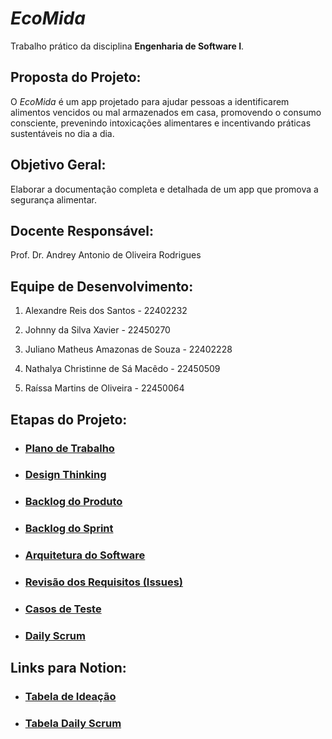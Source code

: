 # *EcoMida*
Trabalho prático da disciplina **Engenharia de Software I**.

## Proposta do Projeto:
O *EcoMida* é um app projetado para ajudar pessoas a identificarem alimentos vencidos ou mal armazenados em casa, promovendo o consumo consciente, prevenindo intoxicações alimentares e incentivando práticas sustentáveis no dia a dia.

## Objetivo Geral:
Elaborar a documentação completa e detalhada de um app que promova a segurança alimentar.

## Docente Responsável:
Prof. Dr. Andrey Antonio de Oliveira Rodrigues

## Equipe de Desenvolvimento:
1. Alexandre Reis dos Santos - 22402232

2. Johnny da Silva Xavier - 22450270

3. Juliano Matheus Amazonas de Souza - 22402228

4. Nathalya Christinne de Sá Macêdo - 22450509

5. Raíssa Martins de Oliveira - 22450064

## Etapas do Projeto:
- ### [Plano de Trabalho](https://github.com/xavierrjon/TrabalhoEngSoftware1/blob/main/docs/plano_de_trabalho.md)
- ### [Design Thinking](https://github.com/xavierrjon/TrabalhoEngSoftware1/tree/main/docs/1-DesignThinking)
- ### [Backlog do Produto](https://github.com/xavierrjon/TrabalhoEngSoftware1/blob/main/docs/2-BacklogProduto/backlog_produto.md)
- ### [Backlog do Sprint](https://github.com/xavierrjon/TrabalhoEngSoftware1/blob/main/docs/3-BacklogSprint/backlog_sprint.md)
- ### [Arquitetura do Software](https://github.com/xavierrjon/TrabalhoEngSoftware1/tree/main/docs/5-ArquiteturaSoftware)
- ### [Revisão dos Requisitos (Issues)](https://github.com/xavierrjon/TrabalhoEngSoftware1/blob/main/docs/6-RevisaoRequisitos/issues.md)
- ### [Casos de Teste]()
- ### [Daily Scrum](https://github.com/xavierrjon/TrabalhoEngSoftware1/blob/main/docs/4-DailyScrum/daily_scrum.md)
    
## Links para Notion:
- ### [Tabela de Ideação](https://tidy-verdict-694.notion.site/1ee8d94c729480c597f6f366f9cce1a6?v=1ee8d94c729480c098db000c81ce85c7)
- ### [Tabela Daily Scrum](https://tidy-verdict-694.notion.site/Daily-Scrum-EcoMida-1fc8d94c729480babb1dfee3b0a79fb6?pvs=4)
